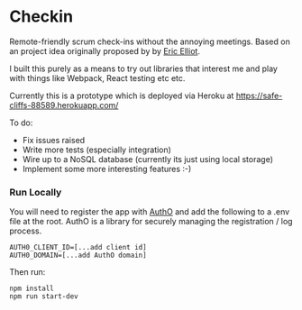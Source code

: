 # Checkin

Remote-friendly scrum check-ins without the annoying meetings. Based on an project idea originally proposed by by [Eric Elliot](https://medium.com/@_ericelliott).

I built this purely as a means to try out libraries that interest me and play with things like Webpack, React testing etc etc.
 
Currently this is a prototype which is deployed via Heroku at https://safe-cliffs-88589.herokuapp.com/
 
To do:

- Fix issues raised
- Write more tests (especially integration)
- Wire up to a NoSQL database (currently its just using local storage)
- Implement some more interesting features :-)


### Run Locally

You will need to register the app with [AuthO](https://auth0.com/) and add the following to a .env file at the root. AuthO is a library for securely managing the registration / log process. 

```
AUTH0_CLIENT_ID=[...add client id]
AUTH0_DOMAIN=[...add AuthO domain]
```

Then run:

```
npm install
npm run start-dev
```
